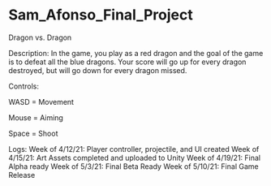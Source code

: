 # Sam_Afonso_Final_Project
Dragon vs. Dragon

Description: In the game, you play as a red dragon and the goal of the game is to defeat all the blue dragons.
Your score will go up for every dragon destroyed, but will go down for every dragon missed.

Controls:

WASD = Movement

Mouse = Aiming

Space = Shoot

Logs:
Week of 4/12/21: Player controller, projectile, and UI created
Week of 4/15/21: Art Assets completed and uploaded to Unity
Week of 4/19/21: Final Alpha ready
Week of 5/3/21: Final Beta Ready
Week of 5/10/21: Final Game Release

